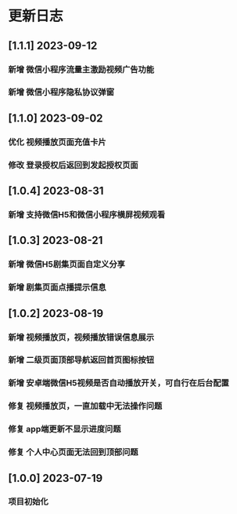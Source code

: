 # 更新日志

## [1.1.1] 2023-09-12

### 新增 微信小程序流量主激励视频广告功能
### 新增 微信小程序隐私协议弹窗

## [1.1.0] 2023-09-02

### 优化 视频播放页面充值卡片
### 修改 登录授权后返回到发起授权页面

## [1.0.4] 2023-08-31

### 新增 支持微信H5和微信小程序横屏视频观看

## [1.0.3] 2023-08-21

### 新增 微信H5剧集页面自定义分享
### 新增 剧集页面点播提示信息

## [1.0.2] 2023-08-19

### 新增 视频播放页，视频播放错误信息展示
### 新增 二级页面顶部导航返回首页图标按钮
### 新增 安卓端微信H5视频是否自动播放开关，可自行在后台配置
### 修复 视频播放页，一直加载中无法操作问题
### 修复 app端更新不显示进度问题
### 修复 个人中心页面无法回到顶部问题


## [1.0.0] 2023-07-19

### 项目初始化
